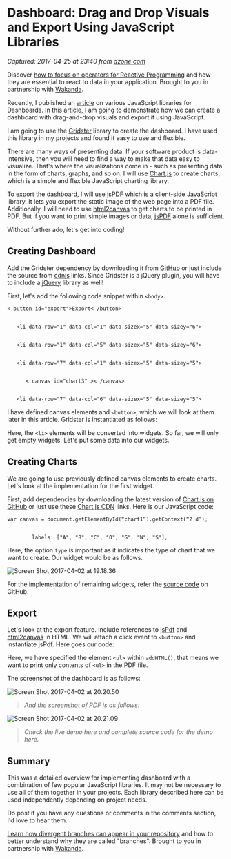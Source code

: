 # Dashboard: Drag and Drop Visuals and Export Using JavaScript Libraries

_Captured: 2017-04-25 at 23:40 from [dzone.com](https://dzone.com/articles/dashboard-drag-and-drop-visuals-and-export-using-j?edition=292916&utm_source=Daily%20Digest&utm_medium=email&utm_campaign=dd%202017-04-25)_

Discover [how to focus on operators for Reactive Programming](https://dzone.com/go?i=190137&u=https%3A%2F%2Fblog.wakanda.io%2Freactive-programming-operators%2F%3Futm_source%3Ddzone%26utm_campaign%3Dblog-article%26utm_medium%3Dreferral) and how they are essential to react to data in your application. Brought to you in partnership with [Wakanda](https://dzone.com/go?i=190137&u=https%3A%2F%2Fwww.wakanda.io%2F).

Recently, I published an [article](https://dzone.com/articles/7-javascript-libraries-for-dashboards) on various JavaScript libraries for Dashboards. In this article, I am going to demonstrate how we can create a dashboard with drag-and-drop visuals and export it using JavaScript.

I am going to use the [Gridster](https://github.com/dsmorse/gridster.js) library to create the dashboard. I have used this library in my projects and found it easy to use and flexible.

There are many ways of presenting data. If your software product is data-intensive, then you will need to find a way to make that data easy to visualize. That's where the visualizations come in - such as presenting data in the form of charts, graphs, and so on. I will use [Chart.js](https://github.com/chartjs/Chart.js) to create charts, which is a simple and flexible JavaScript charting library.

To export the dashboard, I will use [jsPDF](https://github.com/MrRio/jsPDF) which is a client-side JavaScript library. It lets you export the static image of the web page into a PDF file. Additionally, I will need to use [html2canvas](https://github.com/niklasvh/html2canvas/releases) to get charts to be printed in PDF. But if you want to print simple images or data, [jsPDF](https://github.com/MrRio/jsPDF) alone is sufficient.

Without further ado, let's get into coding!

## Creating Dashboard

Add the Gridster dependency by downloading it from [GitHub](https://github.com/dsmorse/gridster.js) or just include the source from [cdnjs](https://cdnjs.com/libraries/jquery.gridster) links. Since Gridster is a jQuery plugin, you will have to include a [jQuery](https://code.jquery.com/) library as well!

First, let's add the following code snippet within `<body>`.
    
    
    < button id="export">Export< /button>
    
    
       <li data-row="1" data-col="1" data-sizex="5" data-sizey="6">
    
    
       <li data-row="1" data-col="5" data-sizex="5" data-sizey="6">
    
    
       <li data-row="7" data-col="1" data-sizex="5" data-sizey="5">
    
    
          < canvas id="chart3" >< /canvas>
    
    
       <li data-row="7" data-col="6" data-sizex="5" data-sizey="5">

I have defined canvas elements and `<button>`, which we will look at them later in this article. Gridster is instantiated as follows:

Here, the `<li>` elements will be converted into widgets. So far, we will only get empty widgets. Let's put some data into our widgets.

## Creating Charts

We are going to use previously defined canvas elements to create charts. Let's look at the implementation for the first widget.

First, add dependencies by downloading the latest version of [Chart.js on GitHub](https://github.com/chartjs/Chart.js/releases/latest) or just use these [Chart.js CDN](https://cdnjs.com/libraries/Chart.js) links. Here is our JavaScript code:
    
    
    var canvas = document.getElementById(“chart1”).getContext(“2 d”);
    
    
            labels: ["A", "B", "C", "O", "G", "W", "S"],

Here, the option `type` is important as it indicates the type of chart that we want to create. Our widget would be as follows.

![Screen Shot 2017-04-02 at 19.18.36](https://techshard.files.wordpress.com/2017/04/screen-shot-2017-04-02-at-19-18-36.png?w=700&h=492)

For the implementation of remaining widgets, refer the [source code](https://github.com/swathisprasad/dashboard) on GitHub.

## Export

Let's look at the export feature. Include references to [jsPdf](https://cdnjs.com/libraries/jspdf) and [html2canvas](https://cdnjs.com/libraries/html2canvas) in HTML. We will attach a click event to `<button>` and instantiate jsPdf. Here goes our code:

Here, we have specified the element `<ul>` within `addHTML()`, that means we want to print only contents of `<ul>` in the PDF file.

The screenshot of the dashboard is as follows:

![Screen Shot 2017-04-02 at 20.20.50](https://techshard.files.wordpress.com/2017/04/screen-shot-2017-04-02-at-20-20-50.png?w=700)

> _And the screenshot of PDF is as follows:_

![Screen Shot 2017-04-02 at 20.21.09](https://techshard.files.wordpress.com/2017/04/screen-shot-2017-04-02-at-20-21-09.png?w=700)

> _Check the live demo here and complete source code for the demo here._

## Summary

This was a detailed overview for implementing dashboard with a combination of few popular JavaScript libraries. It may not be necessary to use all of them together in your projects. Each library described here can be used independently depending on project needs.

Do post if you have any questions or comments in the comments section, I'd love to hear them.

[Learn how divergent branches can appear in your repository](https://dzone.com/go?i=190138&u=https%3A%2F%2Fblog.wakanda.io%2Fanimated-git-4-understand-divergent-branches-appear-fetching-remote-repository%2F%3Futm_source%3Ddzone%26utm_campaign%3Dblog-article%26utm_medium%3Dreferral) and how to better understand why they are called "branches". Brought to you in partnership with [Wakanda](https://dzone.com/go?i=190138&u=https%3A%2F%2Fwww.wakanda.io%2F).

